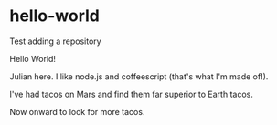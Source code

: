 # hello-world
Test adding a repository

Hello World!

Julian here. I like node.js and coffeescript (that's what I'm made of!).

I've had tacos on Mars and find them far superior to Earth tacos.

Now onward to look for more tacos.

